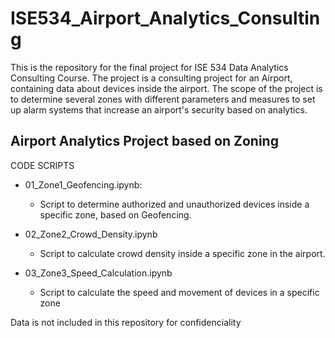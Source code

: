 # ISE534_Airport_Analytics_Consulting
This is the repository for the final project for ISE 534 Data Analytics Consulting Course. The project is a consulting project for an Airport, containing data about devices inside the airport. The scope of the project is to determine several zones with different parameters and measures to set up alarm systems that increase an airport's security based on analytics.

## Airport Analytics Project based on Zoning 

CODE SCRIPTS

- 01_Zone1_Geofencing.ipynb:
  - Script to determine authorized and unauthorized devices inside a specific zone, based on Geofencing.

- 02_Zone2_Crowd_Density.ipynb
  - Script to calculate crowd density inside a specific zone in the airport.

- 03_Zone3_Speed_Calculation.ipynb
  - Script to calculate the speed and movement of devices in a specific zone

Data is not included in this repository for confidenciality

